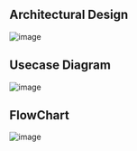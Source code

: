 ## Architectural Design

![image](https://user-images.githubusercontent.com/67991189/115020757-a39c8300-9ed8-11eb-8ac8-c0801d01827a.png)


## Usecase Diagram

![image](https://user-images.githubusercontent.com/67991189/115020833-c62e9c00-9ed8-11eb-8716-008076c8a5a7.png)


## FlowChart

![image](https://user-images.githubusercontent.com/67991189/115020884-d9416c00-9ed8-11eb-8a91-9f9cda6141b5.png)

